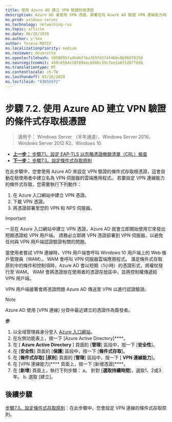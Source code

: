 ```yaml
---
title: 使用 Azure AD 建立 VPN 驗證的根憑證
description: Azure AD 會使用 VPN 憑證，簽署在向 Azure AD 驗證 VPN 連線能力時簽發給 Windows 10 用戶端的憑證。 標示為主要的憑證是 Azure AD 使用的簽發者。
ms.prod: windows-server
ms.technology: networking-ras
ms.topic: article
ms.date: 06/28/2019
ms.author: v-tea
author: Teresa-MOTIV
ms.localizationpriority: medium
ms.reviewer: deverette
ms.openlocfilehash: 5058095fa4bd6f7ba769fd274f46bc8b96878158
ms.sourcegitcommit: 430c6564c18f89eecb5bbc39cfee1a6f1d8ff85b
ms.translationtype: MT
ms.contentlocale: zh-TW
ms.lasthandoff: 05/26/2020
ms.locfileid: "83855672"
---
```

# <a name="step-72-create-conditional-access-root-certificates-for-vpn-authentication-with-azure-ad"></a>步驟 7.2. 使用 Azure AD 建立 VPN 驗證的條件式存取根憑證

>適用于： Windows Server （半年通道）、Windows Server 2016、Windows Server 2012 R2、Windows 10

- [**上一步：** 步驟7.1。設定 EAP-TLS 以忽略憑證撤銷清單（CRL）檢查](vpn-config-eap-tls-to-ignore-crl-checking.md)
- [**下一步：** 步驟7.3。設定條件式存取原則](vpn-config-conditional-access-policy.md)

在此步驟中，您會使用 Azure AD 來設定 VPN 驗證的條件式存取根憑證，這會自動在租使用者中建立名為 VPN 伺服器的雲端應用程式。 若要設定 VPN 連線能力的條件式存取，您需要執行下列動作：

1. 在 Azure 入口網站中建立 VPN 憑證。
2. 下載 VPN 憑證。
3. 將憑證部署至您的 VPN 和 NPS 伺服器。

> [!IMPORTANT]
> 一旦在 Azure 入口網站中建立 VPN 憑證，Azure AD 就會立即開始使用它來發出短期憑證給 VPN 用戶端。 請務必立即將 VPN 憑證部署到 VPN 伺服器，以避免任何與 VPN 用戶端認證驗證有關的問題。

當使用者嘗試 VPN 連線時，VPN 用戶端會呼叫 Windows 10 用戶端上的 Web 帳戶管理員（WAM）。 WAM 會呼叫 VPN 伺服器雲端應用程式。 滿足條件式存取原則中的條件和控制項時，Azure AD 會以短期（1小時）的憑證形式，將權杖發行至 WAM。 WAM 會將憑證放在使用者的憑證存放區中，並將控制權傳遞給 VPN 用戶端。  

VPN 用戶端接著會將憑證問題 Azure AD 傳送至 VPN 以進行認證驗證。  

> [!NOTE]
> Azure AD 使用 [VPN 連線] 分頁中最近建立的憑證作為簽發者。

**步**

1. 以全域管理員身分登入 [Azure 入口網站](https://portal.azure.com)。
2. 在左側功能表上，按一下 [Azure Active Directory]****。
3. 在 [ **Azure Active Directory** ] 頁面的 [**管理**] 區段中，按一下 [**安全性**]。
4. 在 [**安全性**] 頁面的 [**保護**] 區段中，按一下 [**條件式存取**]。
5. 在 [**條件式存取] |原則**] 頁面的 [**管理**] 區段中，按一下 [ **VPN 連線能力**]。
5. 在 [VPN 連線能力]**** 頁面上，按一下 [新增憑證]****。
6. 在 [**新增**] 頁面上，執行下列步驟： a。 針對 [**選取持續時間**]，選取1、2或3年。
   b. 選取 [建立]。

## <a name="next-steps"></a>後續步驟

[步驟7.3。設定條件式存取原則](vpn-config-conditional-access-policy.md)：在此步驟中，您會設定 VPN 連線的條件式存取原則。
